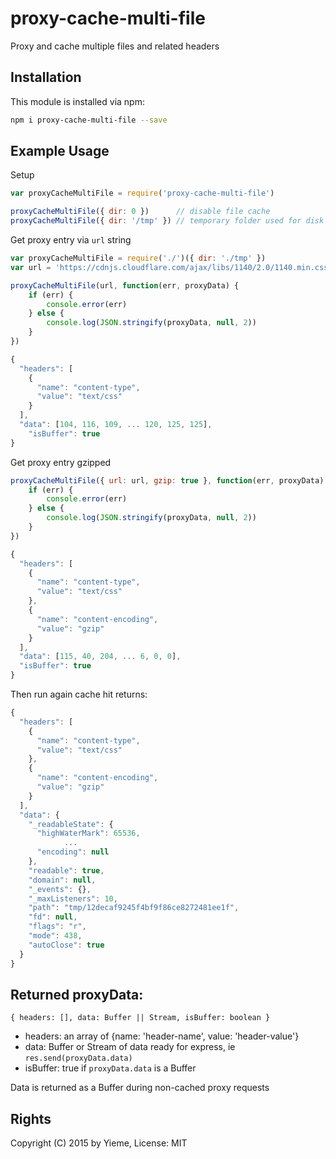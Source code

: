 # proxy-cache-multi-file

Proxy and cache multiple files and related headers

## Installation

This module is installed via npm:

```sh
npm i proxy-cache-multi-file --save
```

## Example Usage

Setup

```js
var proxyCacheMultiFile = require('proxy-cache-multi-file')

proxyCacheMultiFile({ dir: 0 })      // disable file cache
proxyCacheMultiFile({ dir: '/tmp' }) // temporary folder used for disk cache, default
```

Get proxy entry via ```url``` string

```js
var proxyCacheMultiFile = require('./')({ dir: './tmp' })
var url = 'https://cdnjs.cloudflare.com/ajax/libs/1140/2.0/1140.min.css'

proxyCacheMultiFile(url, function(err, proxyData) {
	if (err) {
		console.error(err)
	} else {
		console.log(JSON.stringify(proxyData, null, 2))
	}
})
```

```js
{
  "headers": [
    {
      "name": "content-type",
      "value": "text/css"
    }
  ],
  "data": [104, 116, 109, ... 120, 125, 125],
	"isBuffer": true
}
```


Get proxy entry gzipped

```js
proxyCacheMultiFile({ url: url, gzip: true }, function(err, proxyData) {
	if (err) {
		console.error(err)
	} else {
		console.log(JSON.stringify(proxyData, null, 2))
	}
})
```

```js
{
  "headers": [
    {
      "name": "content-type",
      "value": "text/css"
    },
    {
      "name": "content-encoding",
      "value": "gzip"
    }
  ],
  "data": [115, 40, 204, ... 6, 0, 0],
  "isBuffer": true
}
```

Then run again cache hit returns:

```js
{
  "headers": [
    {
      "name": "content-type",
      "value": "text/css"
    },
    {
      "name": "content-encoding",
      "value": "gzip"
    }
  ],
  "data": {
    "_readableState": {
      "highWaterMark": 65536,
			...
      "encoding": null
    },
    "readable": true,
    "domain": null,
    "_events": {},
    "_maxListeners": 10,
    "path": "tmp/12decaf9245f4bf9f86ce8272481ee1f",
    "fd": null,
    "flags": "r",
    "mode": 438,
    "autoClose": true
  }
}
```

## Returned proxyData:

```{ headers: [], data: Buffer || Stream, isBuffer: boolean }```

- headers: an array of {name: 'header-name', value: 'header-value'}
- data: Buffer or Stream of data ready for express, ie ```res.send(proxyData.data)```
- isBuffer: true if ```proxyData.data``` is a Buffer

Data is returned as a Buffer during non-cached proxy requests

## Rights

Copyright (C) 2015 by Yieme, License: MIT
